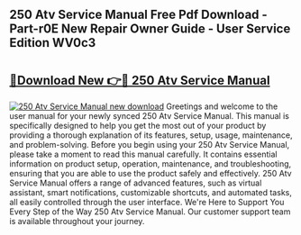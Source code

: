 ## 250 Atv Service Manual Free Pdf Download - Part-r0E New Repair Owner Guide - User Service Edition WV0c3

# <h2><a href="http://bc83198.oget.top/?id=250+Atv+Service+Manual">🔗Download New 👉🔴 250 Atv Service Manual</a></h2>

[![250 Atv Service Manual new download](https://i.imgur.com/5g1atiW.png)](http://bc83198.oget.top/?id=250+Atv+Service+Manual)
Greetings and welcome to the user manual for your newly synced 250 Atv Service Manual. This manual is specifically designed to help you get the most out of your product by providing a thorough explanation of its features, setup, usage, maintenance, and problem-solving. Before you begin using your 250 Atv Service Manual, please take a moment to read this manual carefully. It contains essential information on product setup, operation, maintenance, and troubleshooting, ensuring that you are able to use the product safely and effectively. 250 Atv Service Manual offers a range of advanced features, such as virtual assistant, smart notifications, customizable shortcuts, and automated tasks, all easily controlled through the user interface. We're Here to Support You Every Step of the Way 250 Atv Service Manual. Our customer support team is available throughout your journey.
